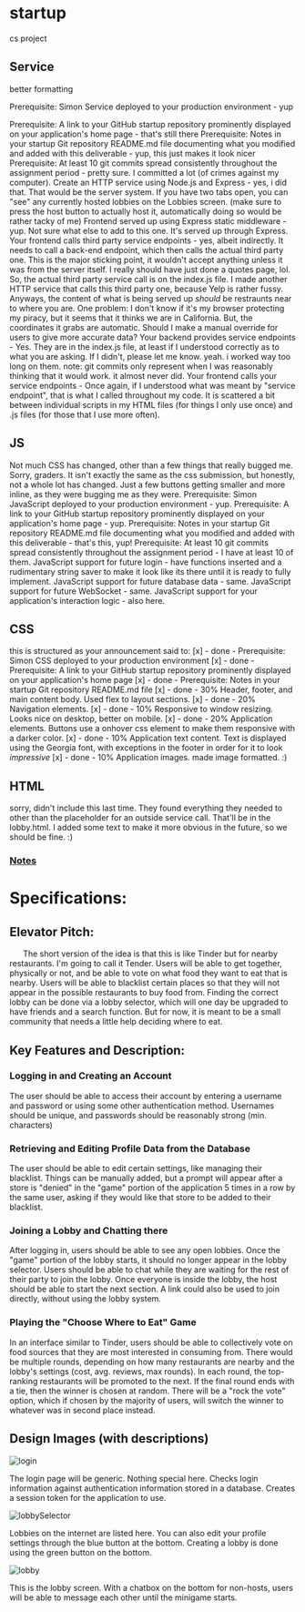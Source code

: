 # startup
 cs project
## Service
better formatting

Prerequisite: Simon Service deployed to your production environment - yup


Prerequisite: A link to your GitHub startup repository prominently displayed on your application's home page - that's still there
Prerequisite: Notes in your startup Git repository README.md file documenting what you modified and added with this deliverable - yup, this just makes it look nicer
Prerequisite: At least 10 git commits spread consistently throughout the assignment period - pretty sure. I committed a lot (of crimes against my computer).
Create an HTTP service using Node.js and Express - yes, i did that. That would be the server system. If you have two tabs open, you can "see" any currently hosted lobbies on the Lobbies screen. (make sure to press the host button to actually host it, automatically doing so would be rather tacky of me)
Frontend served up using Express static middleware  - yup. Not sure what else to add to this one. It's served up through Express.
Your frontend calls third party service endpoints - yes, albeit indirectly. It needs to call a back-end endpoint, which then calls the actual third party one. This is the major sticking point, it wouldn't accept anything unless it was from the server itself. I really should have just done a quotes page, lol. So, the actual third party service call is on the index.js file. I made another HTTP service that calls this third party one, because Yelp is rather fussy. Anyways, the content of what is being served up *should* be restraunts near to where you are. One problem: I don't know if it's my browser protecting my piracy, but it seems that it thinks we are in California. But, the coordinates it grabs are automatic. Should I make a manual override for users to give more accurate data?
Your backend provides service endpoints - Yes. They are in the index.js file, at least if I understood correctly as to what you are asking. If I didn't, please let me know.
yeah. i worked way too long on them.
note: git commits only represent when I was reasonably thinking that it would work.
it almost never did.
Your frontend calls your service endpoints - Once again, if I understood what was meant by "service endpoint", that is what I called throughout my code. It is scattered a bit between individual scripts in my HTML files (for things I only use once) and .js files (for those that I use more often).


## JS
Not much CSS has changed, other than a few things that really bugged me. Sorry, graders. It isn't exactly the same as the css submission, but honestly, not a whole lot has changed. Just a few buttons getting smaller and more inline, as they were bugging me as they were.
Prerequisite: Simon JavaScript deployed to your production environment  - yup.
Prerequisite: A link to your GitHub startup repository prominently displayed on your application's home page  - yup.
Prerequisite: Notes in your startup Git repository README.md file documenting what you modified and added with this deliverable - that's this, yup!
Prerequisite: At least 10 git commits spread consistently throughout the assignment period - I have at least 10 of them.
JavaScript support for future login - have functions inserted and a rudimentary string saver to make it look like its there until it is ready to fully implement.
JavaScript support for future database data - same.
JavaScript support for future WebSocket - same.
JavaScript support for your application's interaction logic - also here.

## CSS
this is structured as your announcement said to:
[x] - done - Prerequisite: Simon CSS deployed to your production environment
[x] - done - Prerequisite: A link to your GitHub startup repository prominently displayed on your application's home page
[x] - done - Prerequisite: Notes in your startup Git repository README.md file
[x] - done - 30% Header, footer, and main content body. Used flex to layout sections.
[x] - done - 20% Navigation elements. 
[x] - done - 10% Responsive to window resizing. Looks nice on desktop, better on mobile.
[x] - done - 20% Application elements. Buttons use a onhover css element to make them responsive with a darker color.
[x] - done - 10% Application text content. Text is displayed using the Georgia font, with exceptions in the footer in order for it to look *impressive*
[x] - done - 10% Application images. made image formatted. :)





## HTML
sorry, didn't include this last time. They found everything they needed to other than the placeholder for an outside service call. That'll be in the lobby.html. I added some text to make it more obvious in the future, so we should be fine. :)


### [Notes](notes.md)
# Specifications:
## Elevator Pitch: 
&nbsp;&nbsp;&nbsp;&nbsp;&nbsp; The short version of the idea is that this is like Tinder but for nearby restaurants. I'm going to call it Tender. Users will be able to get together, physically or not, and be able to vote on what food they want to eat that is nearby. Users will be able to blacklist certain places so that they will not appear in the possible restaurants to buy food from. Finding the correct lobby can be done via a lobby selector, which will one day be upgraded to have friends and a search function. But for now, it is meant to be a small community that needs a little help deciding where to eat.
## Key Features and Description:
### Logging in and Creating an Account
The user should be able to access their account by entering a username and password or using some other authentication method. Usernames should be unique, and passwords should be reasonably strong (min. characters)
### Retrieving and Editing Profile Data from the Database
The user should be able to edit certain settings, like managing their blacklist. Things can be manually added, but a prompt will appear after a store is "denied" in the "game" portion of the application 5 times in a row by the same user, asking if they would like that store to be added to their blacklist. 
### Joining a Lobby and Chatting there
After logging in, users should be able to see any open lobbies. Once the "game" portion of the lobby starts, it should no longer appear in the lobby selector. Users should be able to chat while they are waiting for the rest of their party to join the lobby. Once everyone is inside the lobby, the host should be able to start the next section. A link could also be used to join directly, without using the lobby system.
### Playing the "Choose Where to Eat" Game
In an interface similar to Tinder, users should be able to collectively vote on food sources that they are most interested in consuming from. There would be multiple rounds, depending on how many restaurants are nearby and the lobby's settings (cost, avg. reviews, max rounds). In each round, the top-ranking restaurants will be promoted to the next. If the final round ends with a tie, then the winner is chosen at random. There will be a "rock the vote" option, which if chosen by the majority of users, will switch the winner to whatever was in second place instead.
## Design Images (with descriptions)
![login](loginpage.png)

The login page will be generic. Nothing special here. Checks login information against authentication information stored in a database. Creates a session token for the application to use.

![lobbySelector](lobbySelectionPage.png)

Lobbies on the internet are listed here. You can also edit your profile settings through the blue button at the bottom. Creating a lobby is done using the green button on the bottom.

![lobby](lobby.png)

This is the lobby screen. With a chatbox on the bottom for non-hosts, users will be able to message each other until the minigame starts.

